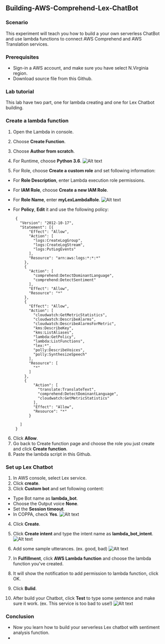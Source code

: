 ## Building-AWS-Comprehend-Lex-ChatBot

### Scenario
This experiment will teach you how to build a your own serverless ChatBot and use lambda functions to connect AWS Comprehend and AWS Translation services.

### Prerequisites
* Sign-in a AWS account, and make sure you have select N.Virginia region.
* Download source file from this Github.

### Lab tutorial
This lab have two part, one for lambda creating and one for Lex Chatbot building.

### Create a lambda function
1.  Open the Lambda in console.
2.  Choose **Create Function**.
3.  Choose **Author from scratch**.
4.  For Runtime, choose **Python 3.6**.
![Alt text](./1536743033502.png)

5.  For Role, choose **Create a custom role** and set following information:
*  For **Role Description**, enter Lambda execution role permissions.
*  For **IAM Role**, choose **Create a new IAM Role**.
*  For **Role Name**, enter **myLexLambdaRole**.
![Alt text](./1536743068583.png)

*  For **Policy**, **Edit** it and use the following policy:

        {
          "Version": "2012-10-17",
          "Statement": [{
              "Effect": "Allow",
              "Action": [
                "logs:CreateLogGroup",
                "logs:CreateLogStream",
                "logs:PutLogEvents"
              ],
              "Resource": "arn:aws:logs:*:*:*"
            },
            {
              "Action": [
                "comprehend:DetectDominantLanguage",
                "comprehend:DetectSentiment"
              ],
              "Effect": "Allow",
              "Resource": "*"
            },
            {
              "Effect": "Allow",
              "Action": [
                "cloudwatch:GetMetricStatistics",
                "cloudwatch:DescribeAlarms",
                "cloudwatch:DescribeAlarmsForMetric",
                "kms:DescribeKey",
                "kms:ListAliases",
                "lambda:GetPolicy",
                "lambda:ListFunctions",
                "lex:*",
                "polly:DescribeVoices",
                "polly:SynthesizeSpeech"
              ],
              "Resource": [
                "*"
              ]
            },
            {
                "Action": [
                  "translate:TranslateText",
                  "comprehend:DetectDominantLanguage",
                  "cloudwatch:GetMetricStatistics"
                ],
                "Effect": "Allow",
                "Resource": "*"
              }

          ]
        }
6. Click **Allow**.
7. Go back to Create function page and choose the role you just create and click **Create function**.
8. Paste the lambda script in this Github.

### Set up Lex Chatbot
1. In AWS console, select Lex service.
2. Click **create**.
3. Click **Custom bot** and set following content:
* Type Bot name as **lambda_bot**.
* Choose the Output voice **None**.
* Set the **Session timeout**.
* In COPPA, check **Yes**.
![Alt text](./1536743156524.png)

4. Click **Create**.   
5. Click **Create intent** and type the intent name as **lambda_bot_intent**.
![Alt text](./1536743178045.png)

6. Add some sample utterances. (ex. good, bad) 
![Alt text](./1536743218132.png)

7. In **Fulfillment**, click **AWS Lambda function** and choose the lambda function you've created.
8. It will show the notification to add permission to lambda function, click OK.
9. Click **Bulid**.
10. After build your Chatbot, click **Test** to type some sentence and make sure it work. (ex. This service is too bad to use!)
![Alt text](./1536743204185.png)


### Conclusion
* Now you learn how to build your serverless Lex chatbot with sentiment analysis function.
* 

